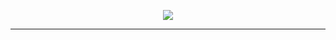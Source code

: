 <p align="center">
  <a href="https://git.io/typing-svg">
    <img src="https://readme-typing-svg.herokuapp.com?color=%23F70B10&size=27&lines=I+AM+INNOCENT+BOY;IT'S+NOT+JUST+A+NAME+BRO;IT'S+A+BRAND;THANK+YOU+EVERYONE;LOVE+U+ALL+FRIENDS">
  </a>
</p>

---
